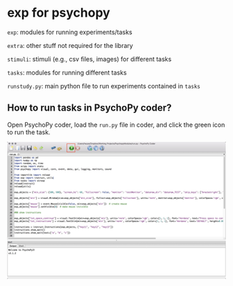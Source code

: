 # exp for psychopy

`exp`: modules for running experiments/tasks

`extra`: other stuff not required for the library

`stimuli`: stimuli (e.g., csv files, images) for different tasks

`tasks`: modules for running different tasks

`runstudy.py`: main python file to run experiments contained in `tasks`



## How to run tasks in PsychoPy coder?

Open PsychoPy coder, load the `run.py` file in coder, and click the green icon to run the task.

![psychopy_coder](./extra/psychopy_coder.jpg)